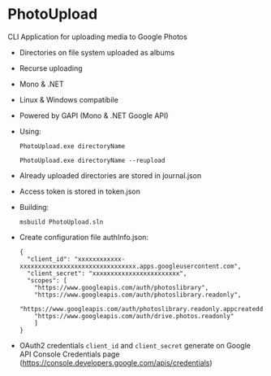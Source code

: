 # PhotoUpload

CLI Application for uploading media to Google Photos

- Directories on file system uploaded as albums 
- Recurse uploading

- Mono & .NET
- Linux & Windows compatibile
- Powered by GAPI (Mono & .NET Google API)

- Using:

	`PhotoUpload.exe directoryName`
    
	`PhotoUpload.exe directoryName --reupload`


- Already uploaded directories are stored in journal.json
- Access token is stored in token.json

- Building:

	`msbuild PhotoUpload.sln`

- Create configuration file authInfo.json:

	```
	{
	  "client_id": "xxxxxxxxxxxx-xxxxxxxxxxxxxxxxxxxxxxxxxxxxxxxx.apps.googleusercontent.com",
	  "client_secret": "xxxxxxxxxxxxxxxxxxxxxxxx",
	  "scopes": [
	    "https://www.googleapis.com/auth/photoslibrary",
	    "https://www.googleapis.com/auth/photoslibrary.readonly",
	    "https://www.googleapis.com/auth/photoslibrary.readonly.appcreateddata",
	    "https://www.googleapis.com/auth/drive.photos.readonly"
	    ]
	}
	```
	
- OAuth2 credentials `client_id` and `client_secret` generate on Google API Console Credentials page (https://console.developers.google.com/apis/credentials)

